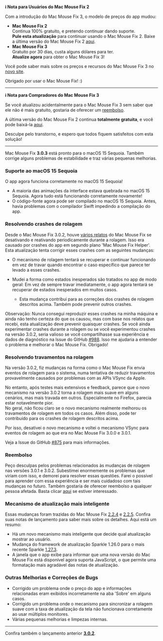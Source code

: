 **ℹ️ Nota para Usuários do Mac Mouse Fix 2**

Com a introdução do Mac Mouse Fix 3, o modelo de preços do app mudou:

- **Mac Mouse Fix 2**\
Continua 100% gratuito, e pretendo continuar dando suporte.\
**Pule esta atualização** para continuar usando o Mac Mouse Fix 2. Baixe a última versão do Mac Mouse Fix 2 [aqui](https://redirect.macmousefix.com/?target=mmf2-latest).
- **Mac Mouse Fix 3**\
Gratuito por 30 dias, custa alguns dólares para ter.\
**Atualize agora** para obter o Mac Mouse Fix 3!

Você pode saber mais sobre os preços e recursos do Mac Mouse Fix 3 no [novo site](https://macmousefix.com/).

Obrigado por usar o Mac Mouse Fix! :)

---

**ℹ️ Nota para Compradores do Mac Mouse Fix 3**

Se você atualizou acidentalmente para o Mac Mouse Fix 3 sem saber que ele não é mais gratuito, gostaria de oferecer um [reembolso](https://redirect.macmousefix.com/?target=mmf-apply-for-refund).

A última versão do Mac Mouse Fix 2 continua **totalmente gratuita**, e você pode baixá-la [aqui](https://redirect.macmousefix.com/?target=mmf2-latest).

Desculpe pelo transtorno, e espero que todos fiquem satisfeitos com esta solução!

---

Mac Mouse Fix **3.0.3** está pronto para o macOS 15 Sequoia. Também corrige alguns problemas de estabilidade e traz várias pequenas melhorias.

### Suporte ao macOS 15 Sequoia

O app agora funciona corretamente no macOS 15 Sequoia!

- A maioria das animações da interface estava quebrada no macOS 15 Sequoia. Agora tudo está funcionando corretamente novamente!
- O código-fonte agora pode ser compilado no macOS 15 Sequoia. Antes, havia problemas com o compilador Swift impedindo a compilação do app.

### Resolvendo crashes de rolagem

Desde o Mac Mouse Fix 3.0.2, houve [vários relatos](https://github.com/noah-nuebling/mac-mouse-fix/issues/988) do Mac Mouse Fix se desativando e reativando periodicamente durante a rolagem. Isso era causado por crashes do app em segundo plano 'Mac Mouse Fix Helper'. Esta atualização tenta corrigir esses crashes com as seguintes mudanças:

- O mecanismo de rolagem tentará se recuperar e continuar funcionando em vez de travar quando encontrar o caso específico que parece ter levado a esses crashes.
- Mudei a forma como estados inesperados são tratados no app de modo geral: Em vez de sempre travar imediatamente, o app agora tentará se recuperar de estados inesperados em muitos casos.

    - Esta mudança contribui para as correções dos crashes de rolagem descritos acima. Também pode prevenir outros crashes.

Observação: Nunca consegui reproduzir esses crashes na minha máquina e ainda não tenho certeza do que os causou, mas com base nos relatos que recebi, esta atualização deve prevenir quaisquer crashes. Se você ainda experimentar crashes durante a rolagem ou se você experimentou crashes na versão 3.0.2, seria valioso se você compartilhasse sua experiência e dados de diagnóstico na Issue do GitHub [#988](https://github.com/noah-nuebling/mac-mouse-fix/issues/988). Isso me ajudaria a entender o problema e melhorar o Mac Mouse Fix. Obrigado!

### Resolvendo travamentos na rolagem

Na versão 3.0.2, fiz mudanças na forma como o Mac Mouse Fix envia eventos de rolagem para o sistema, numa tentativa de reduzir travamentos provavelmente causados por problemas com as APIs VSync da Apple.

No entanto, após testes mais extensivos e feedback, parece que o novo mecanismo na versão 3.0.2 torna a rolagem mais suave em alguns cenários, mas mais travada em outros. Especialmente no Firefox, parecia estar notavelmente pior.\
No geral, não ficou claro se o novo mecanismo realmente melhorou os travamentos de rolagem em todos os casos. Além disso, pode ter contribuído para os crashes de rolagem descritos acima.

Por isso, desativei o novo mecanismo e voltei o mecanismo VSync para eventos de rolagem ao que era no Mac Mouse Fix 3.0.0 e 3.0.1.

Veja a Issue do GitHub [#875](https://github.com/noah-nuebling/mac-mouse-fix/issues/875) para mais informações.

### Reembolso

Peço desculpas pelos problemas relacionados às mudanças de rolagem nas versões 3.0.1 e 3.0.2. Subestimei enormemente os problemas que viriam com isso, e demorei para resolver essas questões. Farei o possível para aprender com essa experiência e ser mais cuidadoso com tais mudanças no futuro. Também gostaria de oferecer reembolso a qualquer pessoa afetada. Basta clicar [aqui](https://redirect.macmousefix.com/?target=mmf-apply-for-refund) se estiver interessado.

### Mecanismo de atualização mais inteligente

Essas mudanças foram trazidas do Mac Mouse Fix [2.2.4](https://github.com/noah-nuebling/mac-mouse-fix/releases/tag/2.2.4) e [2.2.5](https://github.com/noah-nuebling/mac-mouse-fix/releases/tag/2.2.5). Confira suas notas de lançamento para saber mais sobre os detalhes. Aqui está um resumo:

- Há um novo mecanismo mais inteligente que decide qual atualização mostrar ao usuário.
- Mudança do framework de atualização Sparkle 1.26.0 para o mais recente Sparkle [1.27.3](https://github.com/sparkle-project/Sparkle/releases/tag/1.27.3).
- A janela que o app exibe para informar que uma nova versão do Mac Mouse Fix está disponível agora suporta JavaScript, o que permite uma formatação mais agradável das notas de atualização.

### Outras Melhorias e Correções de Bugs

- Corrigido um problema onde o preço do app e informações relacionadas eram exibidos incorretamente na aba 'Sobre' em alguns casos.
- Corrigido um problema onde o mecanismo para sincronizar a rolagem suave com a taxa de atualização da tela não funcionava corretamente ao usar múltiplos monitores.
- Várias pequenas melhorias e limpezas internas.

---

Confira também o lançamento anterior [**3.0.2**](https://github.com/noah-nuebling/mac-mouse-fix/releases/tag/3.0.2).